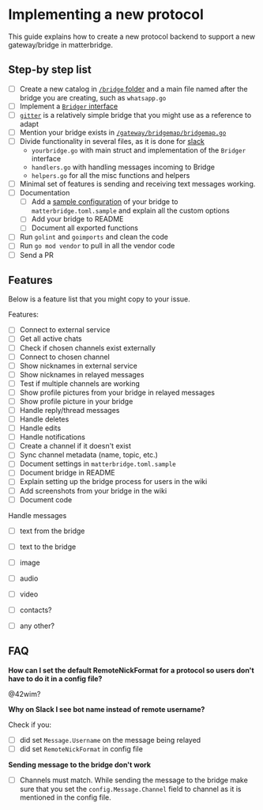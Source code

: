 # Implementing a new protocol

This guide explains how to create a new protocol backend to support a new gateway/bridge in matterbridge.

## Step-by step list

- [ ] Create a new catalog in [`/bridge` folder](https://github.com/42wim/matterbridge/tree/master/bridge) and a main file named after the bridge you are creating, such as `whatsapp.go`
- [ ] Implement a [`Bridger` interface](https://github.com/42wim/matterbridge/blob/2cfd880cdb0df29771bf8f31df8d990ab897889d/bridge/bridge.go#L11-L16)
- [ ] [`gitter`](https://github.com/42wim/matterbridge/blob/master/bridge/gitter/gitter.go) is a relatively simple bridge that you might use as a reference to adapt
- [ ] Mention your bridge exists in [`/gateway/bridgemap/bridgemap.go`](https://github.com/42wim/matterbridge/blob/master/gateway/bridgemap/bridgemap.go)
- [ ] Divide functionality in several files, as it is done for [slack](https://github.com/42wim/matterbridge/tree/master/bridge)
  - `yourbridge.go` with main struct and implementation of the `Bridger` interface
  - `handlers.go` with handling messages incoming to Bridge
  - `helpers.go` for all the misc functions and helpers
- [ ] Minimal set of features is sending and receiving text messages working.
- [ ] Documentation
  - [ ] Add a [sample configuration](https://github.com/42wim/matterbridge/commit/6372d599b1ca2497aa49142d10496f345041b678#diff-0fcc5f77f08a4f4106d2da34c4dcd133) of your bridge to `matterbridge.toml.sample` and explain all the custom options
  - [ ] Add your bridge to README
  - [ ] Document all exported functions
- [ ] Run `golint` and `goimports` and clean the code
- [ ] Run `go mod vendor` to pull in all the vendor code
- [ ] Send a PR

## Features

Below is a feature list that you might copy to your issue.

Features:
- [ ] Connect to external service
- [ ] Get all active chats
- [ ] Check if chosen channels exist externally
- [ ] Connect to chosen channel
- [ ] Show nicknames in external service
- [ ] Show nicknames in relayed messages
- [ ] Test if multiple channels are working
- [ ] Show profile pictures from your bridge in relayed messages
- [ ] Show profile picture in your bridge
- [ ] Handle reply/thread messages
- [ ] Handle deletes
- [ ] Handle edits
- [ ] Handle notifications 
- [ ] Create a channel if it doesn't exist
- [ ] Sync channel metadata (name, topic, etc.)
- [ ] Document settings in `matterbridge.toml.sample`
- [ ] Document bridge in README
- [ ] Explain setting up the bridge process for users in the wiki
- [ ] Add screenshots from your bridge in the wiki
- [ ] Document code

Handle messages
- [ ] text from the bridge
- [ ] text to the bridge
- [ ] image
- [ ] audio
- [ ] video
- [ ] contacts?
- [ ] any other?


## FAQ

**How can I set the default RemoteNickFormat for a protocol so users don't have to do it in a config file?**

@42wim?

**Why on Slack I see bot name instead of remote username?**

Check if you:
- [ ] did set `Message.Username` on the message being relayed
- [ ] did set `RemoteNickFormat` in config file

**Sending message to the bridge don't work**

- [ ] Channels must match. While sending the message to the bridge make sure that you set the `config.Message.Channel` field to channel as it is mentioned in the config file.